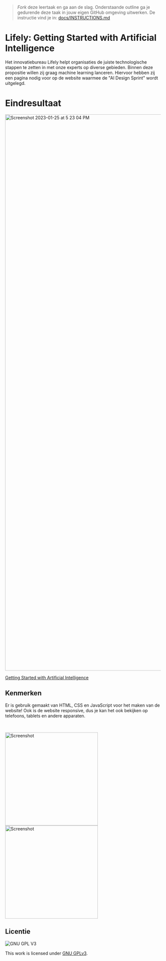 > _Fork_ deze leertaak en ga aan de slag. Onderstaande outline ga je gedurende deze taak in jouw eigen GitHub omgeving uitwerken. De instructie vind je in: [docs/INSTRUCTIONS.md](docs/INSTRUCTIONS.md)

# Lifely: Getting Started with Artificial Intelligence 
Het innovatiebureau Lifely helpt organisaties de juiste technologische stappen te zetten in met onze experts op diverse gebieden. Binnen deze propositie willen zij graag machine learning lanceren. Hiervoor hebben zij een pagina nodig voor op de website waarmee de "AI Design Sprint" wordt uitgelegd. 

# Eindresultaat

<!-- In de Beschrijving staat hoe je project er uit ziet, hoe het werkt en wat je er mee kan. -->
<!-- Voeg een mooie poster visual toe 📸 -->
<img width="1792" alt="Screenshot 2023-01-25 at 5 23 04 PM" src="https://user-images.githubusercontent.com/106411511/214618496-d96fdc76-de18-47d0-83f0-49293c1c7b9b.png">

<a href="http://lifely.eliza.student.fdnd.nl/">Getting Started with Artificial Intelligence</a>


## Kenmerken
<!-- Bij Kenmerken staat welke technieken zijn gebruikt en hoe. Wat is de HTML structuur? Wat zijn de belangrijkste dingen in CSS? Wat is er met JS gedaan en hoe? -->

Er is gebruik gemaakt van HTML, CSS en JavaScript voor het maken van de website! Ook is de website responsive, dus je kan het ook bekijken op telefoons, tablets en andere apparaten.

<br>

<img width="300" alt="Screenshot" src="https://user-images.githubusercontent.com/106411511/214620190-89ba0d1a-2264-4456-a12d-ab0516a9f988.PNG"><img width="300" alt="Screenshot" src="https://user-images.githubusercontent.com/106411511/214621182-0a2d0218-8e65-4282-a27f-8941d6b8cefb.PNG">


## Licentie

![GNU GPL V3](https://www.gnu.org/graphics/gplv3-127x51.png)

This work is licensed under [GNU GPLv3](./LICENSE).
